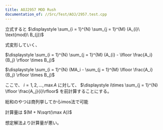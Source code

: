 ```yaml
---
title: AOJ2957 MOD Rush
documentation_of: //Src/Test/AOJ/2957.test.cpp
---
```


立式すると $\displaystyle \sum_{i = 1}^{N} \sum_{j = 1}^{M} (A_{i}\ \text{mod}\ B_{j})$

式変形していく、

$\displaystyle \sum_{i = 1}^{N} \sum_{j = 1}^{M} (A_{i} - \lfloor \frac{A_i}{B_j} \rfloor \times B_j)$

$\displaystyle \sum_{i = 1}^{N} (MA_i - \sum_{j = 1}^{M} \lfloor \frac{A_i}{B_j} \rfloor \times B_j)$

ここで、 $i = 1, 2, \dots, \max A$ に対して、 $\displaystyle i\times \sum_{j = 1}^{N} \lfloor \frac{A_j}{i}\rfloor$ を前計算することにする。

総和のやつは商列挙してからimos法で可能

計算量は $(M + N\sqrt(\max A))$

想定解法より計算量が悪い。
